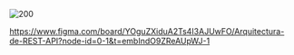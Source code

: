 ![200](https://github.com/user-attachments/assets/a07fd452-4506-45e0-b170-fb2bd88e6ac0)

https://www.figma.com/board/YOguZXiduA2Ts4I3AJUwFO/Arquitectura-de-REST-API?node-id=0-1&t=embIndO9ZReAUpWJ-1
